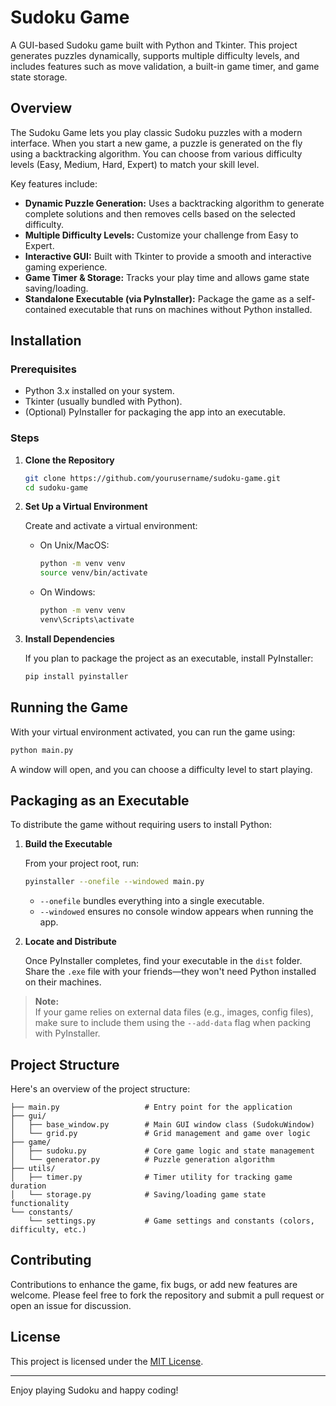 # Sudoku Game

A GUI-based Sudoku game built with Python and Tkinter. This project generates puzzles dynamically, supports multiple difficulty levels, and includes features such as move validation, a built-in game timer, and game state storage.

## Overview

The Sudoku Game lets you play classic Sudoku puzzles with a modern interface. When you start a new game, a puzzle is generated on the fly using a backtracking algorithm. You can choose from various difficulty levels (Easy, Medium, Hard, Expert) to match your skill level.

Key features include:

- **Dynamic Puzzle Generation:** Uses a backtracking algorithm to generate complete solutions and then removes cells based on the selected difficulty.
- **Multiple Difficulty Levels:** Customize your challenge from Easy to Expert.
- **Interactive GUI:** Built with Tkinter to provide a smooth and interactive gaming experience.
- **Game Timer & Storage:** Tracks your play time and allows game state saving/loading.
- **Standalone Executable (via PyInstaller):** Package the game as a self-contained executable that runs on machines without Python installed.

## Installation

### Prerequisites

- Python 3.x installed on your system.
- Tkinter (usually bundled with Python).
- (Optional) PyInstaller for packaging the app into an executable.

### Steps

1. **Clone the Repository**

   ```bash
   git clone https://github.com/yourusername/sudoku-game.git
   cd sudoku-game
   ```

2. **Set Up a Virtual Environment**

   Create and activate a virtual environment:

   - On Unix/MacOS:
     ```bash
     python -m venv venv
     source venv/bin/activate
     ```
   - On Windows:
     ```bash
     python -m venv venv
     venv\Scripts\activate
     ```

3. **Install Dependencies**

   If you plan to package the project as an executable, install PyInstaller:

   ```bash
   pip install pyinstaller
   ```

## Running the Game

With your virtual environment activated, you can run the game using:

```bash
python main.py
```

A window will open, and you can choose a difficulty level to start playing.

## Packaging as an Executable

To distribute the game without requiring users to install Python:

1. **Build the Executable**

   From your project root, run:

   ```bash
   pyinstaller --onefile --windowed main.py
   ```

   - `--onefile` bundles everything into a single executable.
   - `--windowed` ensures no console window appears when running the app.

2. **Locate and Distribute**

   Once PyInstaller completes, find your executable in the `dist` folder. Share the `.exe` file with your friends—they won't need Python installed on their machines.

> **Note:**  
> If your game relies on external data files (e.g., images, config files), make sure to include them using the `--add-data` flag when packing with PyInstaller.

## Project Structure

Here's an overview of the project structure:

```
├── main.py                   # Entry point for the application
├── gui/
│   ├── base_window.py        # Main GUI window class (SudokuWindow)
│   └── grid.py               # Grid management and game over logic
├── game/
│   ├── sudoku.py             # Core game logic and state management
│   └── generator.py          # Puzzle generation algorithm
├── utils/
│   ├── timer.py              # Timer utility for tracking game duration
│   └── storage.py            # Saving/loading game state functionality
└── constants/
    └── settings.py           # Game settings and constants (colors, difficulty, etc.)
```

## Contributing

Contributions to enhance the game, fix bugs, or add new features are welcome. Please feel free to fork the repository and submit a pull request or open an issue for discussion.

## License

This project is licensed under the [MIT License](LICENSE).

---

Enjoy playing Sudoku and happy coding!
